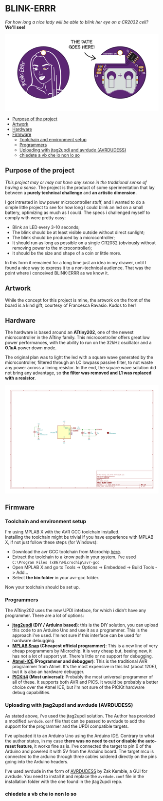 # BLINK-ERRR  
*For how long a nice lady will be able to blink her eye on a CR2032 cell?*  
**We'll see!**

![board](img/board-01.png)

<!-- TOC depthFrom:2 depthTo:6 withLinks:1 updateOnSave:1 orderedList:0 -->

- [Purpose of the project](#purpose-of-the-project)
- [Artwork](#artwork)
- [Hardware](#hardware)
- [Firmware](#firmware)
	- [Toolchain and environment setup](#toolchain-and-environment-setup)
	- [Programmers](#programmers)
	- [Uploading with jtag2updi and avrdude (AVRDUDESS)](#uploading-with-jtag2updi-and-avrdude-avrdudess)
	- [chiedete a vb che io non lo so](#chiedete-a-vb-che-io-non-lo-so)

<!-- /TOC -->

## Purpose of the project
_This project may or may not have any sense in the traditional sense of having a sense._ The project is the product of some sperimentation that lay between a **purely technical challenge** and **an artistic dimension**.

I got intrested in low power microcontroller stuff, and I wanted to do a simple little project to see for how long I could blink an led on a small battery, optimizing as much as I could. The specs i challenged myself to comply with were pretty easy:

- Blink an LED every 3-10 seconds;
- The blink should be at least visible outside without direct sunlight;
- The blink should be produced by a microcontroller;
- It should run as long as possible on a single CR2032 (obviously without removing power to the microcontroller);
- It should be the size and shape of a coin or little more.


In this form it remained for a long time just an idea in my drawer, until I found a nice way to express it to a non-technical audience. That was the point where i conceived BLINK-ERRR as we know it.  

## Artwork
While the concept for this project is mine, the artwork on the front of the board is a kind gift, courtesy of Francesca Ravasio. Kudos to her!

## Hardware
The hardware is based around an **ATtiny202**, one of the newest microcontroller in the ATtiny family. This microcontroller offers great low power performances, with the ability to run on the 32kHz oscillator and a **0.1uA** power down mode.  

 The original plan was to light the led with a square wave generated by the microcontroller, filtered through an LC lowpass passive filter, to not waste any power across a liming resistor. In the end, the square wave solution did not bring any advantage, so **the filter was removed and L1 was replaced with a resistor**.  

![schematic v1.0](img/schematic-v1.0-01.png)

## Firmware

### Toolchain and environment setup
I'm using MPLAB X with the AVR GCC toolchain installed.  
Installing the toolchain might be trivial if you have experience with MPLAB X, if not just follow these steps (for Windows):
- Download the avr GCC toolchain from Microchip [here](https://www.microchip.com/mplab/avr-support/avr-and-arm-toolchains-c-compilers).
- Extract the toolchain to a know path in your system. I've used `C:\Program Files (x86)\Microchip\avr-gcc`
- Open MPLAB X and go to Tools -> Options -> Embedded -> Build Tools -> Add...
- Select **the bin folder** in your avr-gcc folder.  

Now your toolchain should be set up.

### Programmers
The ATtiny202 uses the new UPDI inteface, for which i didn't have any programmer. There are a lot of options:
- **[jtag2updi](https://github.com/ElTangas/jtag2updi) (DIY / Arduino based)**: this is the DIY solution, you can upload this code to an Arduino Uno and use it as a programmer. This is the approach i've used. I'm not sure if this interface can be used for hardware debugging.
- **[MPLAB Snap](https://www.microchip.com/developmenttools/ProductDetails/PartNO/PG164100) (Cheapest official programmer)**: This is a new line of very cheap programmers by Microchip. It is very cheap but, beeing new, it has not a lot of support yet. There's little or no support for debugging.
- **[Atmel-ICE](https://www.microchip.com/DevelopmentTools/ProductDetails/ATATMEL-ICE) (Programmer and debugger)**: This is the traditional AVR programmer from Atmel. It's the most expensive in this list (about 120€), but it is also an hardware debugger.
- **[PICKit4](https://www.microchip.com/developmenttools/ProductDetails/PG164140) (Most universal)**: Probably the most universal programmer of all of these. It supports both AVR and PICS. It would be probably a better choice over the Atmel ICE, but i'm not sure of the PICKit hardware debug capabilities.
### Uploading with jtag2updi and avrdude (AVRDUDESS)
As stated above, i've used the jtag2updi solution. The Author has provided a modified `avrdude.conf` file that can be passed to avrdude to add the support for the programmer and the UPDI compatible targets.  

I've uploaded it to an Arduino Uno using the Arduino IDE.
Contrary to what the author states, in my case **there was no need to cut or disable the auto-reset feature**, it works fine as is. I've connected the target to pin 6 of the Arduino and powered it with 5V from the Arduino board. The target mcu is connected to the arduino through three cables soldered directly on the pins going into the Arduino headers.  

I've used avrdude in the form of [AVRDUDESS](http://blog.zakkemble.net/avrdudess-a-gui-for-avrdude/) by Zak Kemble, a GUI for avrdude. You need to install it and replace the `avrdude.conf` file in the installation folder with the one found in the jtag2updi repo.

### chiedete a vb che io non lo so
